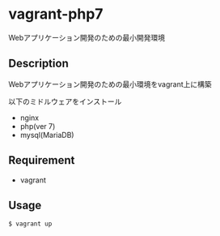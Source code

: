 vagrant-php7
====

Webアプリケーション開発のための最小開発環境

## Description

Webアプリケーション開発のための最小環境をvagrant上に構築

以下のミドルウェアをインストール

- nginx
- php(ver 7)
- mysql(MariaDB)

## Requirement

- vagrant

## Usage

```
$ vagrant up
```